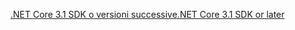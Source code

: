 [<span data-ttu-id="8a891-101">.NET Core 3.1 SDK o versioni successive</span><span class="sxs-lookup"><span data-stu-id="8a891-101">.NET Core 3.1 SDK or later</span></span>](https://dotnet.microsoft.com/download/dotnet-core/3.1)
